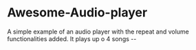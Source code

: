 # Awesome-Audio-player
A simple example of an audio player with the repeat and volume functionalities added.
It plays up o 4 songs -- 
